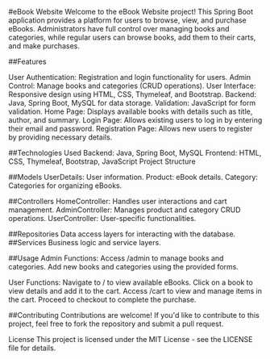 #eBook Website
Welcome to the eBook Website project! This Spring Boot application provides a platform for users to browse, view, and purchase eBooks. Administrators have full control over managing books and categories, while regular users can browse books, add them to their carts, and make purchases.

##Features

User Authentication: Registration and login functionality for users.
Admin Control: Manage books and categories (CRUD operations).
User Interface: Responsive design using HTML, CSS, Thymeleaf, and Bootstrap.
Backend: Java, Spring Boot, MySQL for data storage.
Validation: JavaScript for form validation.
Home Page: Displays available books with details such as title, author, and summary.
Login Page: Allows existing users to log in by entering their email and password.
Registration Page: Allows new users to register by providing necessary details.

##Technologies Used
Backend: Java, Spring Boot, MySQL
Frontend: HTML, CSS, Thymeleaf, Bootstrap, JavaScript
Project Structure

##Models
UserDetails: User information.
Product: eBook details.
Category: Categories for organizing eBooks.

##Controllers
HomeController: Handles user interactions and cart management.
AdminController: Manages product and category CRUD operations.
UserController: User-specific functionalities.

##Repositories
Data access layers for interacting with the database.
##Services
Business logic and service layers.

##Usage
Admin Functions:
Access /admin to manage books and categories.
Add new books and categories using the provided forms.


User Functions:
Navigate to / to view available eBooks.
Click on a book to view details and add it to the cart.
Access /cart to view and manage items in the cart.
Proceed to checkout to complete the purchase.

##Contributing
Contributions are welcome! If you'd like to contribute to this project, feel free to fork the repository and submit a pull request.

License
This project is licensed under the MIT License - see the LICENSE file for details.


